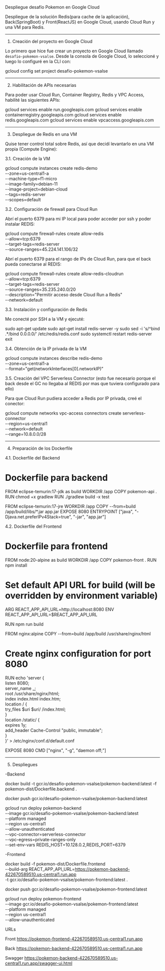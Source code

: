 Despliegue desafío Pokemon en Google Cloud

Despliegue de la solución Redis(para cache de la aplicación), Back(SpringBoot) y Front(ReactJS) en Google Cloud, usando Cloud Run y una VM para Redis.

---

1. Creación del proyecto en Google Cloud

Lo primero que hice fue crear un proyecto en Google Cloud llamado `desafio-pokemon-vsalse`. Desde la consola de Google Cloud, lo seleccioné y luego lo configuré en la CLI con:

gcloud config set project desafio-pokemon-vsalse


---

2. Habilitación de APIs necesarias

Para poder usar Cloud Run, Container Registry, Redis y VPC Access, habilité las siguientes APIs:

gcloud services enable run.googleapis.com
gcloud services enable containerregistry.googleapis.com
gcloud services enable redis.googleapis.com
gcloud services enable vpcaccess.googleapis.com

---

3. Despliegue de Redis en una VM

Quise tener control total sobre Redis, así que decidí levantarlo en una VM propia (Compute Engine):

3.1. Creación de la VM

gcloud compute instances create redis-demo \
  --zone=us-central1-a \
  --machine-type=f1-micro \
  --image-family=debian-11 \
  --image-project=debian-cloud \
  --tags=redis-server \
  --scopes=default


3.2. Configuración de firewall para Cloud Run

Abrí el puerto 6379 para mi IP local para poder acceder por ssh y poder instalar REDIS:

gcloud compute firewall-rules create allow-redis \
  --allow=tcp:6379 \
  --target-tags=redis-server \
  --source-ranges=45.224.141.106/32

Abrí el puerto 6379 para el rango de IPs de Cloud Run, para que el back pueda conectarse al REDIS:

gcloud compute firewall-rules create allow-redis-cloudrun \
  --allow=tcp:6379 \
  --target-tags=redis-server \
  --source-ranges=35.235.240.0/20 \
  --description="Permitir acceso desde Cloud Run a Redis" \
  --network=default


3.3. Instalación y configuración de Redis

Me conecté por SSH a la VM y ejecuté:

sudo apt-get update
sudo apt-get install redis-server -y
sudo sed -i 's/^bind .*/bind 0.0.0.0/' /etc/redis/redis.conf
sudo systemctl restart redis-server
exit


3.4. Obtención de la IP privada de la VM

gcloud compute instances describe redis-demo \
  --zone=us-central1-a \
  --format="get(networkInterfaces[0].networkIP)"


3.5. Creación del VPC Serverless Connector (esto fue necesario porque el back desde el GC no llegaba al REDIS por mas que tuviera configurado para ello)

Para que Cloud Run pudiera acceder a Redis por IP privada, creé el conector:

gcloud compute networks vpc-access connectors create serverless-connector \
  --region=us-central1 \
  --network=default \
  --range=10.8.0.0/28


---

4. Preparación de los Dockerfile

4.1. Dockerfile del Backend

# Dockerfile para backend
FROM eclipse-temurin:17-jdk as build
WORKDIR /app
COPY pokemon-api .
RUN chmod +x gradlew
RUN ./gradlew build -x test

FROM eclipse-temurin:17-jre
WORKDIR /app
COPY --from=build /app/build/libs/*.jar app.jar
EXPOSE 8080
ENTRYPOINT ["java", "-Djava.net.preferIPv4Stack=true", "-jar", "app.jar"] 


4.2. Dockerfile del Frontend

# Dockerfile para frontend
FROM node:20-alpine as build
WORKDIR /app
COPY pokemon-front .
RUN npm install

# Set default API URL for build (will be overridden by environment variable)
ARG REACT_APP_API_URL=http://localhost:8080
ENV REACT_APP_API_URL=$REACT_APP_API_URL

RUN npm run build

FROM nginx:alpine
COPY --from=build /app/build /usr/share/nginx/html

# Create nginx configuration for port 8080
RUN echo 'server { \
    listen 8080; \
    server_name _; \
    root /usr/share/nginx/html; \
    index index.html index.htm; \
    location / { \
        try_files $uri $uri/ /index.html; \
    } \
    location /static/ { \
        expires 1y; \
        add_header Cache-Control "public, immutable"; \
    } \
}' > /etc/nginx/conf.d/default.conf

EXPOSE 8080
CMD ["nginx", "-g", "daemon off;"] 


---

5. Despliegues

-Backend

docker build -t gcr.io/desafio-pokemon-vsalse/pokemon-backend:latest -f pokemon-dist/Dockerfile.backend .

docker push gcr.io/desafio-pokemon-vsalse/pokemon-backend:latest

gcloud run deploy pokemon-backend \
  --image gcr.io/desafio-pokemon-vsalse/pokemon-backend:latest \
  --platform managed \
  --region us-central1 \
  --allow-unauthenticated \
  --vpc-connector=serverless-connector \
  --vpc-egress=private-ranges-only \
  --set-env-vars REDIS_HOST=10.128.0.2,REDIS_PORT=6379


-Frontend

docker build -f pokemon-dist/Dockerfile.frontend \
  --build-arg REACT_APP_API_URL=https://pokemon-backend-422670589510.us-central1.run.app \
  -t gcr.io/desafio-pokemon-vsalse/pokemon-frontend:latest .

docker push gcr.io/desafio-pokemon-vsalse/pokemon-frontend:latest

gcloud run deploy pokemon-frontend \
  --image gcr.io/desafio-pokemon-vsalse/pokemon-frontend:latest \
  --platform managed \
  --region us-central1 \
  --allow-unauthenticated


URLs

Front
https://pokemon-frontend-422670589510.us-central1.run.app

Back
https://pokemon-backend-422670589510.us-central1.run.app

Swagger
https://pokemon-backend-422670589510.us-central1.run.app/swagger-ui.html


  